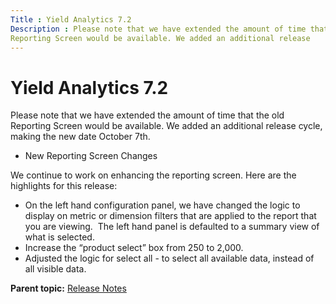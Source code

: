 ```yaml
---
Title : Yield Analytics 7.2
Description : Please note that we have extended the amount of time that the old
Reporting Screen would be available. We added an additional release
---
```



# Yield Analytics 7.2



Please note that we have extended the amount of time that the old
Reporting Screen would be available. We added an additional release
cycle, making the new date October 7th.

- New Reporting Screen Changes

We continue to work on enhancing the reporting screen. Here are the
highlights for this release:

- On the left hand configuration panel, we have changed the logic to
  display on metric or dimension filters that are applied to the report
  that you are viewing.  The left hand panel is defaulted to a summary
  view of what is selected.
- Increase the “product select” box from 250 to 2,000.
- Adjusted the logic for select all - to select all available data,
  instead of all visible data.



<div class="familylinks">

<div class="parentlink">

**Parent topic:**
<a href="../topics/release-notes.html" class="link">Release Notes</a>






